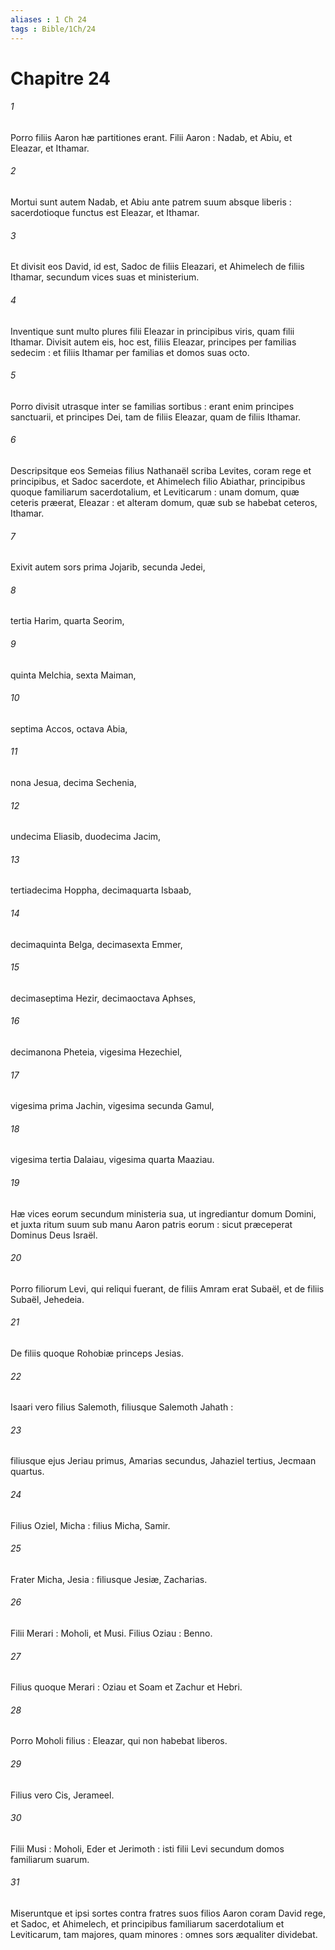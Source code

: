 ```yaml
---
aliases : 1 Ch 24
tags : Bible/1Ch/24
---
```


# Chapitre 24

###### 1
Porro filiis Aaron hæ partitiones erant. Filii Aaron : Nadab, et Abiu, et Eleazar, et Ithamar.
###### 2
Mortui sunt autem Nadab, et Abiu ante patrem suum absque liberis : sacerdotioque functus est Eleazar, et Ithamar.
###### 3
Et divisit eos David, id est, Sadoc de filiis Eleazari, et Ahimelech de filiis Ithamar, secundum vices suas et ministerium.
###### 4
Inventique sunt multo plures filii Eleazar in principibus viris, quam filii Ithamar. Divisit autem eis, hoc est, filiis Eleazar, principes per familias sedecim : et filiis Ithamar per familias et domos suas octo.
###### 5
Porro divisit utrasque inter se familias sortibus : erant enim principes sanctuarii, et principes Dei, tam de filiis Eleazar, quam de filiis Ithamar.
###### 6
Descripsitque eos Semeias filius Nathanaël scriba Levites, coram rege et principibus, et Sadoc sacerdote, et Ahimelech filio Abiathar, principibus quoque familiarum sacerdotalium, et Leviticarum : unam domum, quæ ceteris præerat, Eleazar : et alteram domum, quæ sub se habebat ceteros, Ithamar.
###### 7
Exivit autem sors prima Jojarib, secunda Jedei,
###### 8
tertia Harim, quarta Seorim,
###### 9
quinta Melchia, sexta Maiman,
###### 10
septima Accos, octava Abia,
###### 11
nona Jesua, decima Sechenia,
###### 12
undecima Eliasib, duodecima Jacim,
###### 13
tertiadecima Hoppha, decimaquarta Isbaab,
###### 14
decimaquinta Belga, decimasexta Emmer,
###### 15
decimaseptima Hezir, decimaoctava Aphses,
###### 16
decimanona Pheteia, vigesima Hezechiel,
###### 17
vigesima prima Jachin, vigesima secunda Gamul,
###### 18
vigesima tertia Dalaiau, vigesima quarta Maaziau.
###### 19
Hæ vices eorum secundum ministeria sua, ut ingrediantur domum Domini, et juxta ritum suum sub manu Aaron patris eorum : sicut præceperat Dominus Deus Israël.
###### 20
Porro filiorum Levi, qui reliqui fuerant, de filiis Amram erat Subaël, et de filiis Subaël, Jehedeia.
###### 21
De filiis quoque Rohobiæ princeps Jesias.
###### 22
Isaari vero filius Salemoth, filiusque Salemoth Jahath :
###### 23
filiusque ejus Jeriau primus, Amarias secundus, Jahaziel tertius, Jecmaan quartus.
###### 24
Filius Oziel, Micha : filius Micha, Samir.
###### 25
Frater Micha, Jesia : filiusque Jesiæ, Zacharias.
###### 26
Filii Merari : Moholi, et Musi. Filius Oziau : Benno.
###### 27
Filius quoque Merari : Oziau et Soam et Zachur et Hebri.
###### 28
Porro Moholi filius : Eleazar, qui non habebat liberos.
###### 29
Filius vero Cis, Jerameel.
###### 30
Filii Musi : Moholi, Eder et Jerimoth : isti filii Levi secundum domos familiarum suarum.
###### 31
Miseruntque et ipsi sortes contra fratres suos filios Aaron coram David rege, et Sadoc, et Ahimelech, et principibus familiarum sacerdotalium et Leviticarum, tam majores, quam minores : omnes sors æqualiter dividebat.
